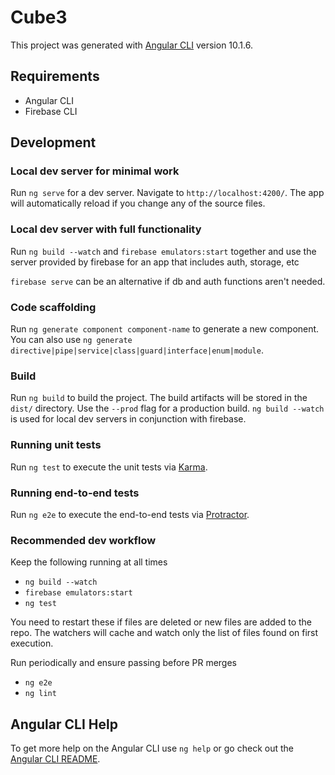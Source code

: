 # Cube3

This project was generated with [Angular CLI](https://github.com/angular/angular-cli) version 10.1.6.

## Requirements

* Angular CLI
* Firebase CLI

## Development

### Local dev server for minimal work

Run `ng serve` for a dev server. Navigate to `http://localhost:4200/`. The app will automatically reload if you change any of the source files.

### Local dev server with full functionality

Run `ng build --watch` and `firebase emulators:start` together and use the server provided by firebase for an app that includes auth, storage, etc

`firebase serve` can be an alternative if db and auth functions aren't needed.

### Code scaffolding

Run `ng generate component component-name` to generate a new component. You can also use `ng generate directive|pipe|service|class|guard|interface|enum|module`.

### Build

Run `ng build` to build the project. The build artifacts will be stored in the `dist/` directory. Use the `--prod` flag for a production build.
`ng build --watch` is used for local dev servers in conjunction with firebase.

### Running unit tests

Run `ng test` to execute the unit tests via [Karma](https://karma-runner.github.io).

### Running end-to-end tests

Run `ng e2e` to execute the end-to-end tests via [Protractor](http://www.protractortest.org/).

### Recommended dev workflow

Keep the following running at all times

* `ng build --watch`
* `firebase emulators:start`
* `ng test`

You need to restart these if files are deleted or new files are added to the repo. The watchers will cache and watch only the list of files found on first execution.

Run periodically and ensure passing before PR merges

* `ng e2e`
* `ng lint`

## Angular CLI Help

To get more help on the Angular CLI use `ng help` or go check out the [Angular CLI README](https://github.com/angular/angular-cli/blob/master/README.md).
